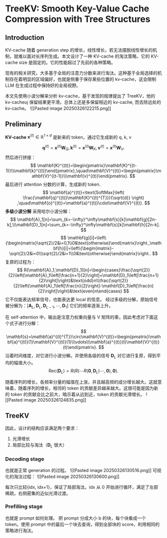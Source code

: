 # TreeKV: Smooth Key-Value Cache Compression with Tree Structures

## Introduction
KV-cache 随着 generation step 的增长，线性增长，若无法摆脱线性增长的机制，就难以面对长序列生成。本文设计了一种 KV-cache 的淘汰策略，它的 KV-cache size 是固定的。它的性能超过了先前的各种策略。

现有的相关研究，大多基于全局的注意力分数来进行淘汰。这种基于全局选择的机制存在着明显的区域偏好，也就是侧重于保存某些位置的 kv-cache，这会限制 LLM 在生成过程中保持好的全局视野。

本文先使用小波分解来分析 kv-cache，基于发现的规律提出了 TreeKV，他的 kv-cacheuj 保留结果更平滑。总体上还是多保留相近的 kv-cache, 而去除远处的 kv-cache。
![[Pasted image 20250326122215.png]]

## Preliminary
**KV-cache**
$\mathbf{x}^{(t)}\in \mathbb{R}^{1\times d}$ 是新来的 token，通过它生成新的 q, k, v

$$
\mathbf{q}^{(t)}=\mathbf{x}^{(t)}\mathbf{W}_Q,\mathbf{k}^{(t)}=\mathbf{x}^{(t)}\mathbf{W}_K,\mathbf{v}^{(t)}=\mathbf{x}^{(t)}\mathbf{W}_V.
$$
然后进行拼接：
$$
\mathbf{K}^{(t)}=\begin{pmatrix}\mathbf{K}^{(t-1)}\\\mathbf{k}^{(t)}\end{pmatrix},\quad\mathbf{V}^{(t)}=\begin{pmatrix}\mathbf{V}^{(t-1)}\\\mathbf{v}^{(t)}\end{pmatrix}.
$$
最后进行 attention 分数的计算，生成新的 token.
$$
\mathbf{a}^{(t)}=\text{SoftMax}\left( \frac{\mathbf{q}^{(t)}\mathbf{K}^{(t)^{T}}}{\sqrt{d}}
\right)
,\quad\mathbf{o}^{(t)}=\mathbf{a}^{(t)}\cdot\mathbf{V}^{(t)}.
$$
**多级小波分解**
采用哈尔小波分解：
$$
\mathbf{A}_1[n]=\sum_{k=-\infty}^\infty\mathbf{s}[k]\mathbf{g}[2n-k],\\\mathbf{D}_1[n]=\sum_{k=-\infty}^\infty\mathbf{s}[k]\mathbf{h}[2n-k].
$$
$$
\mathbf{g}[i]=\left\{\begin{matrix}\sqrt{2}/2&i=0,1\\0&\text{otherwise}\end{matrix}\right.,\mathbf{h}[i]=\left\{\begin{matrix}-\sqrt{2}/2&i=0\\\sqrt{2}/2&i=1\\0&\text{otherwise}\end{matrix}\right..
$$
复原的过程为：
$$
R(\mathbf{A}_1,\mathbf{D}_1)[n]=\begin{cases}\frac{\sqrt{2}}{2}\left(\mathbf{A}_1\left[\frac{n+1}{2}\right]+\mathbf{D}_1\left[\frac{n+1}{2}\right]\right)&\text{odd}n\\\frac{\sqrt{2}}{2}\left(\mathbf{A}_1\left[\frac{n}{2}\right]-\mathbf{D}_1\left[\frac{n}{2}\right]\right)&\text{even}n\end{cases}
$$
它不仅能表达频率信号，也能表达更 local 的信息。
经过多级的分解，原始信号被分解为：$[\mathbf{A}_L,\mathbf{D}_L,\mathbf{D}_{L-1},\cdots,\mathbf{D}_1]$ 它们的频率逐渐上升。


在 self-attention 中，输出是注意力权重向量与 V 矩阵的乘，因此考虑对下面这个式子进行分解：
$$
\mathbf{s}=\mathbf{a}^{(t)^{T}}\circ\mathbf{V}^{(t)}=\begin{pmatrix}\mathbf{a}^{(t)}(1)\mathbf{V}^{(t)}(1)\\\vdots\\\mathbf{a}^{(t)}(t)\mathbf{V}^{(t)}(t)\end{pmatrix}.
$$
沿着时间维度，对它进行小波分解。并使用各级的信号 $\mathbf{D}_{L}$ 对它进行复原，得到平均的幅值大小。
$$
\mathrm{Rec}(\mathbf{D}_L)=R(R(\cdots R(\mathbf{0},\mathbf{D}_L)\cdots,\mathbf{0}),\mathbf{0}).
$$

随着序列的增长，各频率分量的幅值在上涨，并且越高频的成分增长越大。这就意味着，随着序列的增长，相邻的 token 的贡献差异越来越大。这很可能是因为新的 token 的贡献会比之前大，暗示着从远到近，token 的贡献光滑增长。
![[Pasted image 20250326124835.png]]

## TreeKV
因此，设计的结构应该满足两个要求：
1. 光滑增长
2. 局部比较与淘汰（$\mathbf{D}_{L}$ 很大）

### Decoding stage
也就是正常 generation 的过程。
![[Pasted image 20250326130516.png]]
可视化的淘汰过程：
![[Pasted image 20250326130600.png]]

每次只比较{idx, idx+1}，保证了局部淘汰。idx 从 0 开始进行循环，满足了左部稀疏，右侧密集的近似光滑过渡。

### Prefilling stage
也就是 prompt 如何处理。
把 prompt 分成大小 b 的块，每个块看成一个 token。使用 prompt 中的最后一个块去查询，得到全部块的 score，利用相同的策略进行淘汰。